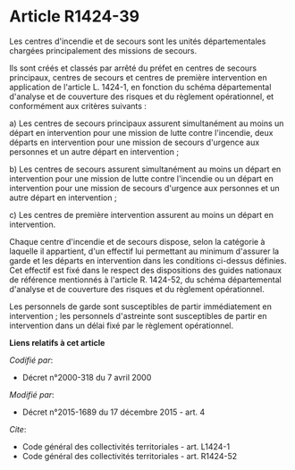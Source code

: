 # Article R1424-39

Les centres d'incendie et de secours sont les unités départementales chargées principalement des missions de secours. 

Ils sont créés et classés par arrêté du préfet en centres de secours principaux, centres de secours et centres de première
intervention en application de l'article L. 1424-1, en fonction du schéma départemental d'analyse et de couverture des
risques et du règlement opérationnel, et conformément aux critères suivants : 

a) Les centres de secours principaux assurent simultanément au moins un départ en intervention pour une mission de lutte
contre l'incendie, deux départs en intervention pour une mission de secours d'urgence aux personnes et un autre départ en
intervention ; 

b) Les centres de secours assurent simultanément au moins un départ en intervention pour une mission de lutte contre
l'incendie ou un départ en intervention pour une mission de secours d'urgence aux personnes et un autre départ en
intervention ; 

c) Les centres de première intervention assurent au moins un départ en intervention. 

Chaque centre d'incendie et de secours dispose, selon la catégorie à laquelle il appartient, d'un effectif lui permettant au
minimum d'assurer la garde et les départs en intervention dans les conditions ci-dessus définies. Cet effectif est fixé dans
le respect des dispositions des guides nationaux de référence mentionnés à l'article R. 1424-52, du schéma départemental
d'analyse et de couverture des risques et du règlement opérationnel. 

Les personnels de garde sont susceptibles de partir immédiatement en intervention ; les personnels d'astreinte sont
susceptibles de partir en intervention dans un délai fixé par le règlement opérationnel.

**Liens relatifs à cet article**

_Codifié par_:

  - Décret n°2000-318 du 7 avril 2000

_Modifié par_:

  - Décret n°2015-1689 du 17 décembre 2015 - art. 4

_Cite_:

  - Code général des collectivités territoriales - art. L1424-1
  - Code général des collectivités territoriales - art. R1424-52
